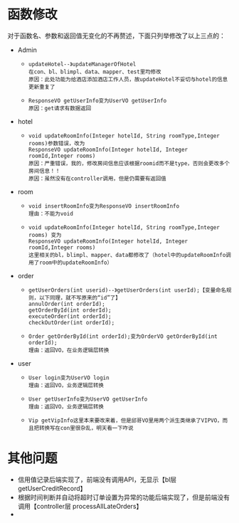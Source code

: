 # 函数修改

对于函数名、参数和返回值无变化的不再赘述，下面只列举修改了以上三点的：

- Admin

  - ```
    updateHotel--》updateManagerOfHotel
    在con、bl、blimpl、data、mapper、test里均修改
    原因：此处功能为给酒店添加酒店工作人员，故updateHotel不妥切与hotel的信息更新重复了
    ```
    
  - ```
    ResponseVO getUserInfo变为UserVO getUserInfo
    原因：get请求有数据返回
    ```

- hotel

  - ```
    void updateRoomInfo(Integer hotelId, String roomType,Integer rooms)参数错误，改为
    ResponseVO updateRoomInfo(Integer hotelId, Integer roomId,Integer rooms)
    原因：严重错误，我的，修改房间信息应该根据roomid而不是type，否则会更改多个房间信息！！
    原因：虽然没有在controller调用，但是仍需要有返回值
    ```

- room

  - ```
    void insertRoomInfo变为ResponseVO insertRoomInfo
    理由：不能为void
    ```

  - ```
    void updateRoomInfo(Integer hotelId, String roomType,Integer rooms) 变为 
    ResponseVO updateRoomInfo(Integer hotelId, Integer roomId,Integer rooms)
    这里相关的bl，blimpl、mapper、data都修改了（hotel中的updateRoomInfo调用了room中的updateRoomInfo）
    ```

- order

  - ```
    getUserOrders(int userid)--》getUserOrders(int userId);【变量命名规则，以下同理，就不写原来的“id”了】
    annulOrder(int orderId);
    getOrderById(int orderId);
    executeOrder(int orderId);
    checkOutOrder(int orderId);
    ```

  - ```
    Order getOrderById(int orderId);变为OrderVO getOrderById(int orderId);
    理由：返回VO，在业务逻辑层转换
    ```

- user

  - ```
    User login变为UserVO login
    理由：返回VO，业务逻辑层转换
    ```

  - ```
    User getUserInfo变为UserVO getUserInfo
    理由：返回VO，业务逻辑层转换
    ```

  - ```
    Vip getVipInfo这里本来要改来着，但是邱哥VO里用两个派生类继承了VIPVO，而且把转换写在con里很杂乱，明天看一下咋说
    ```

# 其他问题

- 信用值记录后端实现了，前端没有调用API，无显示【bl层 getUserCreditRecord】
- 根据时间判断并自动将超时订单设置为异常的功能后端实现了，但是前端没有调用【controller层 processAllLateOrders】
- 

